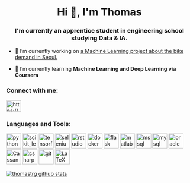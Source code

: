 <h1 align="center">Hi 👋, I'm Thomas</h1>
<h3 align="center">I'm currently an apprentice student in engineering school studying Data & IA.</h3>

- 🔭 I’m currently working on [a Machine Learning project about the bike demand in Seoul.](https://archive.ics.uci.edu/ml/datasets/Seoul+Bike+Sharing+Demand#)

- 🌱 I’m currently learning **Machine Learning and Deep Learning via Coursera**

<h3 align="left">Connect with me:</h3>
<p align="left">
<a href="https://www.linkedin.com/in/thomas-trang100/" target="blank"><img align="center" src="https://cdn.jsdelivr.net/npm/simple-icons@3.0.1/icons/linkedin.svg" alt="https://www.linkedin.com/in/thomas-trang100/" height="30" width="40" /></a> 
</p>

<h3 align="left">Languages and Tools:</h3>
<p align="left"> 
 <a href="https://www.python.org" target="_blank"> <img src="https://upload.wikimedia.org/wikipedia/commons/thumb/c/c3/Python-logo-notext.svg/768px-Python-logo-notext.svg.png" alt="python" width="40" height="40"/> </a> 
 <a href="https://scikit-learn.org/" target="_blank"> <img src="https://upload.wikimedia.org/wikipedia/commons/0/05/Scikit_learn_logo_small.svg" alt="scikit_learn" width="40" height="40"/> </a> 
  <a href="https://www.tensorflow.org/?hl=fr" target="_blank"> <img src="https://res-4.cloudinary.com/crunchbase-production/image/upload/c_lpad,h_256,w_256,f_auto,q_auto:eco/i1sxyymqcjhmxhz0xhaw" alt="tensorflow" width="40" height="40"/> </a> 
 <a href="https://www.selenium.dev" target="_blank"> <img src="https://raw.githubusercontent.com/detain/svg-logos/780f25886640cef088af994181646db2f6b1a3f8/svg/selenium-logo.svg" alt="selenium" width="40" height="40"/> </a>
 <a href="https://www.r-project.org/" target="_blank"> <img src="https://i1.wp.com/datarockie.com/wp-content/uploads/2019/04/RSTUDIO-LOGO.png?ssl=1" alt="rstudio" width="40" height="40"/> </a>
 <a href="https://www.docker.com/" target="_blank"> <img src="https://blog.engineering.publicissapient.fr/wp-content/uploads/2016/04/docker.png" alt="docker" width="40" height="40"/> </a> 
 <a href="https://flask.palletsprojects.com/" target="_blank"> <img src="https://www.vectorlogo.zone/logos/pocoo_flask/pocoo_flask-icon.svg" alt="flask" width="40" height="40"/> </a>
 <a href="https://www.mathworks.com/" target="_blank"> <img src="https://raw.githubusercontent.com/simple-icons/simple-icons/master/icons/mathworks.svg" alt="matlab" width="40" height="40"/> </a>
 <a href="https://www.microsoft.com/en-us/sql-server" target="_blank"> <img src="https://cdn.worldvectorlogo.com/logos/microsoft-sql-server.svg" alt="mssql" width="40" height="40"/> </a> 
 <a href="https://www.mysql.com/" target="_blank"> <img src="https://www.ideematic.com/wp-content/uploads/2018/02/mysql.png" alt="mysql" width="40" height="40"/> </a> 
 <a href="https://www.oracle.com/" target="_blank"> <img src="https://cdn.iconscout.com/icon/free/png-256/oracle-226044.png" alt="oracle" width="40" height="40"/> </a> 
<a href="https://cassandra.apache.org/" target="_blank"> <img src="https://cdn.iconscout.com/icon/free/png-256/cassandra-282570.png" alt="Cassandra" width="40" height="40"/> </a> 
  <a href="https://www.w3schools.com/cs/" target="_blank"> <img src="https://blog.cellenza.com/wp-content/uploads/2017/02/CSharpLogo.png" alt="csharp" width="40" height="40"/> </a> 
 <a href="https://git-scm.com/" target="_blank"> <img src="https://www.vectorlogo.zone/logos/git-scm/git-scm-icon.svg" alt="git" width="40" height="40"/> </a> 
 <a href="https://fr.overleaf.com/" target="_blank"> <img src="https://is2-ssl.mzstatic.com/image/thumb/Purple113/v4/00/b7/20/00b72048-068f-6952-63be-6b3afae80cbf/source/256x256bb.jpg" alt="LaTeX" width="40" height="40"/> </a>  
  </p>

[![thomastrg github stats](https://github-readme-stats.vercel.app/api?username=thomastrg)](https://github.com/thomastrg/github-readme-stats)
